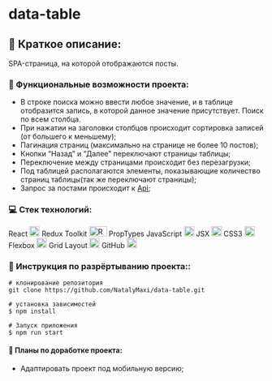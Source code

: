 # data-table

## :speech_balloon: Краткое описание:
 SPA-страница, на которой отображаются посты.


### :page_with_curl: Функциональные возможности проекта:

  -  В строке поиска можно ввести любое значение, и в таблице отобразится запись, в которой данное значение присутствует. Поиск по всем столбца.
  -  При нажатии на заголовки столбцов происходит сортировка записей (от большего к меньшему);
  -  Пагинация страниц (максимально на странице не более 10 постов);
  -  Кнопки “Назад” и “Далее” переключают страницы таблицы;
  -  Переключение между страницами происходит без перезагрузки;
  -  Под таблицей располагаются элементы, показывающие количество страниц таблицы(так же переключают страницы);
  -  Запрос за постами происходит к [Api](https://jsonplaceholder.typicode.com/);


### :computer: Стек технологий:

React <img src="https://img.icons8.com/ultraviolet/38/000000/react--v1.png" alt="React" width="20" height="20"/>
Redux Toolkit <img src="https://huydq.dev/images/redux-toolkit.jpg" alt="React" width="35" height="20"/>
PropTypes
JavaScript <img src="https://img.icons8.com/color/38/000000/javascript--v1.png" alt="JS" width="20" height="20"/>
JSX <img src="https://media.united.com/images/Media%20Database/SDL/MileagePlus%20Partners/jsx-logo.jpg" alt="JSX" width="20" height="20"/>
CSS3 <img src="https://img.icons8.com/stickers/2x/css3.png" alt="CSS3" width="20" height="20"/>
Flexbox <img src="https://avatars.mds.yandex.net/i?id=e1901bd3569a85ebdc91cec3b392a061-5234049-images-thumbs&n=13&exp=1" alt="Flexbox" width="20" height="20"/>
Grid Layout <img src="https://avatars.mds.yandex.net/i?id=a279ee76ee07008dde73bc99de8b09a030da93f0-4162430-images-thumbs&n=13&exp=1;" width="20" height="20"/>
GitHub <img src="https://github.githubassets.com/images/modules/logos_page/GitHub-Mark.png"  alt="GitHub" width="20" height="20"/>

### :page_with_curl: Инструкция по разрёртыванию проекта::

```
# клонирование репозитория
git clone https://github.com/NatalyMaxi/data-table.git

# установка зависимостей
$ npm install

# Запуск приложения
$ npm run start

```


#### :page_with_curl: Планы по доработке проекта:
* Адаптировать проект под мобильную версию;


